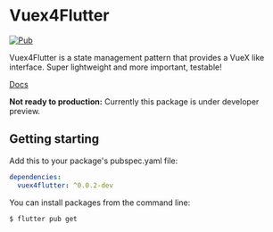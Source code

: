 # Vuex4Flutter
[![Pub](https://img.shields.io/pub/v/vuex4flutter.svg)](https://pub.dartlang.org/packages/vuex4flutter)

Vuex4Flutter is a state management pattern that provides a VueX like interface. Super lightweight and more important, testable!


[Docs](https://helio-junior.gitbook.io/vuex4flutter/)

**Not ready to production:** Currently this package is under developer preview.


## Getting starting

Add this to your package's pubspec.yaml file:

```yaml
dependencies:
  vuex4flutter: ^0.0.2-dev
```

You can install packages from the command line:

```bash
$ flutter pub get
```



